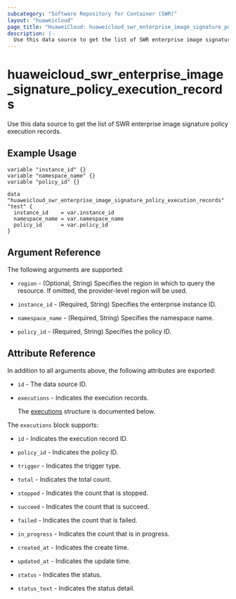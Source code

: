 ```yaml
---
subcategory: "Software Repository for Container (SWR)"
layout: "huaweicloud"
page_title: "HuaweiCloud: huaweicloud_swr_enterprise_image_signature_policy_execution_records"
description: |-
  Use this data source to get the list of SWR enterprise image signature policy execution records.
---
```


# huaweicloud_swr_enterprise_image_signature_policy_execution_records

Use this data source to get the list of SWR enterprise image signature policy execution records.

## Example Usage

```hcl
variable "instance_id" {}
variable "namespace_name" {}
variable "policy_id" {}

data "huaweicloud_swr_enterprise_image_signature_policy_execution_records" "test" {
  instance_id    = var.instance_id
  namespace_name = var.namespace_name
  policy_id      = var.policy_id
}
```

## Argument Reference

The following arguments are supported:

* `region` - (Optional, String) Specifies the region in which to query the resource.
  If omitted, the provider-level region will be used.

* `instance_id` - (Required, String) Specifies the enterprise instance ID.

* `namespace_name` - (Required, String) Specifies the namespace name.

* `policy_id` - (Required, String) Specifies the policy ID.

## Attribute Reference

In addition to all arguments above, the following attributes are exported:

* `id` - The data source ID.

* `executions` - Indicates the execution records.

  The [executions](#executions_struct) structure is documented below.

<a name="executions_struct"></a>
The `executions` block supports:

* `id` - Indicates the execution record ID.

* `policy_id` - Indicates the policy ID.

* `trigger` - Indicates the trigger type.

* `total` - Indicates the total count.

* `stopped` - Indicates the count that is stopped.

* `succeed` - Indicates the count that is succeed.

* `failed` - Indicates the count that is failed.

* `in_progress` - Indicates the count that is in progress.

* `created_at` - Indicates the create time.

* `updated_at` - Indicates the update time.

* `status` - Indicates the status.

* `status_text` - Indicates the status detail.
